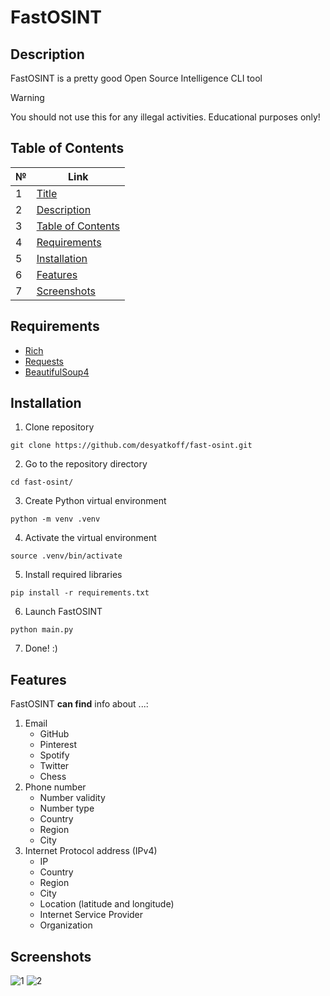 # FastOSINT

## Description
FastOSINT is a pretty good Open Source Intelligence CLI tool

> [!WARNING]
> You should not use this for any illegal activities. Educational purposes only!

## Table of Contents
| № | Link |
| --- | --- |
| 1 | [Title](#fastosint) |
| 2 | [Description](#description) |
| 3 | [Table of Contents](#table%20of%20contents) |
| 4 | [Requirements](#requirements) |
| 5 | [Installation](#installation) |
| 6 | [Features](#features) |
| 7 | [Screenshots](#screenshots) |

## Requirements
- [Rich](https://pypi.org/project/rich/)
- [Requests](https://pypi.org/project/requests/)
- [BeautifulSoup4](https://pypi.org/project/beautifulsoup4/)

## Installation
1. Clone repository
```
git clone https://github.com/desyatkoff/fast-osint.git
```
2. Go to the repository directory
```
cd fast-osint/
```
3. Create Python virtual environment
```
python -m venv .venv
```
4. Activate the virtual environment
```
source .venv/bin/activate
```
5. Install required libraries
```
pip install -r requirements.txt
```
6. Launch FastOSINT
```
python main.py
```
7. Done! :)

## Features
FastOSINT **can find** info about ...:

1. Email
   - GitHub
   - Pinterest
   - Spotify
   - Twitter
   - Chess
3. Phone number
   - Number validity
   - Number type
   - Country
   - Region
   - City
5. Internet Protocol address (IPv4)
   - IP
   - Country
   - Region
   - City
   - Location (latitude and longitude)
   - Internet Service Provider
   - Organization

## Screenshots
![1](https://github.com/user-attachments/assets/040e3e3e-248c-4c32-8858-dd4d866034e6)
![2](https://github.com/user-attachments/assets/9a03b5e8-8bd6-4f2f-95e9-fd7b89cbf926)
